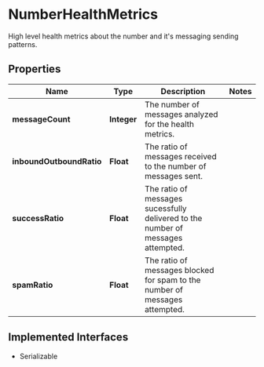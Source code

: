 

# NumberHealthMetrics

High level health metrics about the number and it's messaging sending patterns. 
## Properties

Name | Type | Description | Notes
------------ | ------------- | ------------- | -------------
**messageCount** | **Integer** | The number of messages analyzed for the health metrics. | 
**inboundOutboundRatio** | **Float** | The ratio of messages received to the number of messages sent. | 
**successRatio** | **Float** | The ratio of messages sucessfully delivered to the number of messages attempted. | 
**spamRatio** | **Float** | The ratio of messages blocked for spam to the number of messages attempted. | 


## Implemented Interfaces

* Serializable


